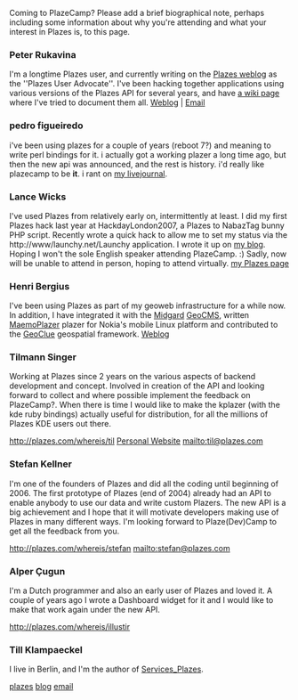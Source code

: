 Coming to PlazeCamp?  Please add a brief biographical note, perhaps including some information about why you're attending and what your interest in Plazes is, to this page.

### Peter Rukavina ###

I'm a longtime Plazes user, and currently writing on the [Plazes weblog](http://blog.plazes.com) as the ''Plazes User Advocate''.  I've been hacking together applications using various versions of the Plazes API for several years, and have [a wiki page](http://ruk.ca/w/index.php/Plazes) where I've tried to document them all. [Weblog](http://ruk.ca/) | [Email](mailto:peter@rukavina.net)

### pedro figueiredo ###

i've been using plazes for a couple of years (reboot 7?) and meaning to write perl bindings for it. i actually got a working plazer a long time ago, but then the new api was announced, and the rest is history. i'd really like plazecamp to be **it**. i rant on [my livejournal](http://pfig.livejournal.com/).

### Lance Wicks ###

I've used Plazes from relatively early on, intermittently at least. I did my first Plazes hack last year at HackdayLondon2007, a Plazes to NabazTag bunny PHP script. Recently wrote a quick hack to allow me to set my status via the http://www/launchy.net/Launchy application. I wrote it up on [my blog](http://www.lancewicks.com/blog/comments.php?y=07&m=12&entry=entry071221-093346). Hoping I won't the sole  English speaker attending PlazeCamp. :)
Sadly, now will be unable to attend in person, hoping to attend virtually.
[my Plazes page](http://plazes.com/users/3465)

### Henri Bergius ###

I've been using Plazes as part of my geoweb infrastructure for a while now. In addition, I have integrated it with the [Midgard](http://www.midgard-project.org/) [GeoCMS](http://en.wikipedia.org/wiki/GeoCMS), written [MaemoPlazer](http://downloads.maemo.org/product/OS2007/maemoplazer/) plazer for Nokia's mobile Linux platform and contributed to the [GeoClue](http://geoclue.freedesktop.org) geospatial framework. [Weblog](http://bergie.iki.fi)

### Tilmann Singer ###

Working at Plazes since 2 years on the various aspects of backend development and concept. Involved in creation of the API and looking forward to collect and where possible implement the feedback on PlazeCamp?. When there is time I would like to make the kplazer (with the kde ruby bindings) actually useful for distribution, for all the millions of Plazes KDE users out there.

http://plazes.com/whereis/til [Personal Website](http://tils.net) [mailto:til@plazes.com](mailto:til@plazes.com)

### Stefan Kellner ###

I'm one of the founders of Plazes and did all the coding until beginning of 2006. The first prototype of Plazes (end of 2004) already had an API to enable anybody to use our data and write custom Plazers. The new API is a big achievement and I hope that it will motivate developers making use of Plazes in many different ways. I'm looking forward to Plaze(Dev)Camp to get all the feedback from you.

http://plazes.com/whereis/stefan [mailto:stefan@plazes.com](mailto:stefan@plazes.com)

### Alper Çugun ###

I'm a Dutch programmer and also an early user of Plazes and loved it. A couple of years ago I wrote a Dashboard widget for it and I would like to make that work again under the new API.

http://plazes.com/whereis/illustir

### Till Klampaeckel ###

I live in Berlin, and I'm the author of [Services\_Plazes](http://code.google.com/p/servicesplazes/).

[plazes](http://plazes.com/whereis/till) [blog](http://merged.till.klampaeckel.de) [email](mailto:klimpong@gmail.com)